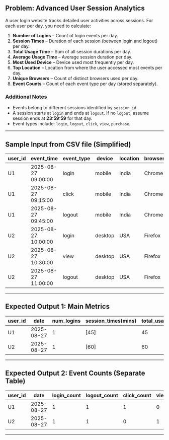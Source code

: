 ## **Problem: Advanced User Session Analytics**

A user login website tracks detailed user activities across sessions. For each user per day, you need to calculate:

1. **Number of Logins** – Count of login events per day.
2. **Session Times** – Duration of each session (between login and logout) per day.
3. **Total Usage Time** – Sum of all session durations per day.
4. **Average Usage Time** – Average session duration per day.
5. **Most Used Device** – Device used most frequently per day.
6. **Top Location** – Location from where the user accessed most events per day.
7. **Unique Browsers** – Count of distinct browsers used per day.
8. **Event Counts** – Count of each event type per day (stored separately).

### **Additional Notes**

* Events belong to different sessions identified by `session_id`.
* A session starts at `login` and ends at `logout`. If no `logout`, assume session ends at **23:59:59** for that day.
* Event types include: `login`, `logout`, `click`, `view`, `purchase`.

---

## **Sample Input from CSV file (Simplified)**

| user\_id | event\_time         | event\_type | device  | location | browser | session\_id |
| -------- | ------------------- | ----------- | ------- | -------- | ------- | ----------- |
| U1       | 2025-08-27 09:00:00 | login       | mobile  | India    | Chrome  | S101        |
| U1       | 2025-08-27 09:15:00 | click       | mobile  | India    | Chrome  | S101        |
| U1       | 2025-08-27 09:45:00 | logout      | mobile  | India    | Chrome  | S101        |
| U2       | 2025-08-27 10:00:00 | login       | desktop | USA      | Firefox | S202        |
| U2       | 2025-08-27 10:30:00 | view        | desktop | USA      | Firefox | S202        |
| U2       | 2025-08-27 11:00:00 | logout      | desktop | USA      | Firefox | S202        |

---

## **Expected Output 1: Main Metrics**

| user\_id | date       | num\_logins | session\_times(mins) | total\_usage(mins) | avg\_usage(mins) | most\_device | top\_location | unique\_browsers |
| -------- | ---------- | ----------- | -------------------- | ------------------ | ---------------- | ------------ | ------------- | ---------------- |
| U1       | 2025-08-27 | 1           | \[45]                | 45                 | 45.0             | mobile       | India         | 1                |
| U2       | 2025-08-27 | 1           | \[60]                | 60                 | 60.0             | desktop      | USA           | 1                |

---

## **Expected Output 2: Event Counts (Separate Table)**

| user\_id | date       | login\_count | logout\_count | click\_count | view\_count | purchase\_count |
| -------- | ---------- | ------------ | ------------- | ------------ | ----------- | --------------- |
| U1       | 2025-08-27 | 1            | 1             | 1            | 0           | 0               |
| U2       | 2025-08-27 | 1            | 1             | 0            | 1           | 0               |

---